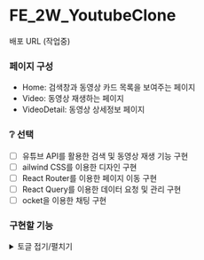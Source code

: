 # FE_2W_YoutubeClone

배포 URL (작업중)

### 페이지 구성
- Home: 검색창과 동영상 카드 목록을 보여주는 페이지
- Video: 동영상 재생하는 페이지
- VideoDetail: 동영상 상세정보 페이지

### ❔ 선택

- [ ] 유튜브 API를 활용한 검색 및 동영상 재생 기능 구현
- [ ] ailwind CSS를 이용한 디자인 구현
- [ ] React Router를 이용한 페이지 이동 구현
- [ ] React Query를 이용한 데이터 요청 및 관리 구현
- [ ] ocket을 이용한 채팅 구현

### 구현할 기능
<div>
<details>
<summary>토글 접기/펼치기</summary>
<div markdown="1">
![HEADER](https://www.notion.so/REACT_2-_-4a952d55276044a2b8e3d15ebb786dee?pvs=4#eed9fe928f0a49388c65c53a2571a6b7)
</div>
</details>
